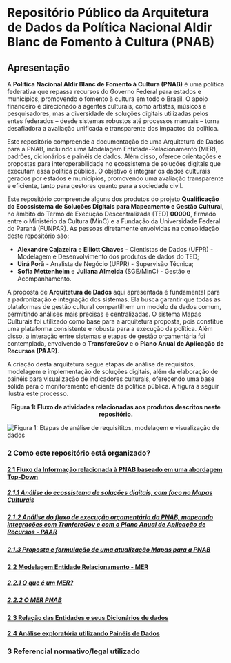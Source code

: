 
# Repositório Público da Arquitetura de Dados da **Política Nacional Aldir Blanc de Fomento à Cultura (PNAB)**



## Apresentação


A **Política Nacional Aldir Blanc de Fomento à Cultura (PNAB)** é uma política federativa que repassa recursos do Governo Federal para estados e municípios, promovendo o fomento à cultura em todo o Brasil. O apoio financeiro é direcionado a agentes culturais, como artistas, músicos e pesquisadores, mas a diversidade de soluções digitais utilizadas pelos entes federados – desde sistemas robustos até processos manuais – torna desafiadora a avaliação unificada e transparente dos impactos da política.

Este repositório compreende a documentação de uma Arquitetura de Dados para a PNAB, incluindo uma Modelagem Entidade-Relacionamento (MER), padrões, dicionários e painéis de dados. Além disso, oferece orientações e propostas para interoperabilidade no ecossistema de soluções digitais que executam essa política pública. O objetivo é integrar os dados culturais gerados por estados e municípios, promovendo uma avaliação transparente e eficiente, tanto para gestores quanto para a sociedade civil.

Este repositório compreende alguns dos produtos do projeto **Qualificação do Ecossistema de Soluções Digitais para Mapeamento e Gestão Cultural**, no âmbito do Termo de Execução Descentralizada (TED) **00000**, firmado entre o Ministério da Cultura (MinC) e a Fundação da Universidade Federal do Paraná (FUNPAR). As pessoas diretamente envolvidas na consolidação deste repositório são:

- **Alexandre Cajazeira** e **Elliott Chaves** - Cientistas de Dados (UFPR) - Modelagem e Desenvolvimento dos produtos de dados do TED;
- **Uirá Porã** - Analista de Negócio (UFPR) - Supervisão Técnica;
- **Sofia Mettenheim** e **Juliana Almeida** (SGE/MinC) - Gestão e Acompanhamento.

A proposta de **Arquitetura de Dados** aqui apresentada é fundamental para a padronização e integração dos sistemas. Ela busca garantir que todas as plataformas de gestão cultural compartilhem um modelo de dados comum, permitindo análises mais precisas e centralizadas. O sistema Mapas Culturais foi utilizado como base para a arquitetura proposta, pois constitue uma plataforma consistente e robusta para a execução da política. Além disso, a interação entre sistemas e etapas de gestão orçamentária foi contemplada, envolvendo o **TransfereGov** e o **Plano Anual de Aplicação de Recursos (PAAR)**. 

A criação desta arquitetura segue etapas de análise de requisitos, modelagem e implementação de soluções digitais, além da elaboração de painéis para visualização de indicadores culturais, oferecendo uma base sólida para o monitoramento eficiente da política pública. A figura a seguir ilustra este processo.

<center> <b>Figura 1: Fluxo de atividades relacionadas aos produtos descritos neste repositório.</b></center>

![**Figura 1: Etapas de análise de requisititos, modelagem e visualização de dados**](https://lh3.googleusercontent.com/pw/AP1GczNNmAcA4L8nC8bJ0z8cjO1BMhjp82_5b7XweEidL2qWxw3dbG_5RdS8EuK-DomR0F-IJOH7sLNMoaONS4t6MJYpis2qDRDRhl4D9hNu_JkFs0Q7awNvdOVhwTKVbvJnOEmcZ1Dwiji1PdYWJJCOvFSk=w2560-h940-s-no-gm?authuser=0)

### 2 Como este repositório está organizado?
####  [2.1 Fluxo da Informação relacionada à PNAB baseado em uma abordagem Top-Down](2_1_Fluxo_Informacao_PNAB.md)
##### [2.1.1 Análise do ecossistema de soluções digitais, com foco no Mapas Culturais](2_1_1_Analise_Ecossistema.md)
##### [2.1.2 Análise do fluxo de execução orçamentária da PNAB, mapeando integrações com TranfereGov e com o Plano Anual de Aplicação de Recursos - PAAR](2_1_2_TransfereGov_PAAR.md)
##### [2.1.3 Proposta e formulação de uma atualização Mapas para a PNAB](2_1_3_Proposta_PNAB_Mapas.md)
####  [2.2 Modelagem Entidade Relacionamento - MER]()
##### [2.2.1 O que é um MER?](2_2_1_MER_Definicao.md)
##### [2.2.2 O MER PNAB](2_2_2_MER_Entidades.md)
####  [2.3 Relação das Entidades e seus Dicionários de dados](2_3_Entidades_Dicionarios.md)
####  [2.4 Análise exploratória utilizando Painéis de Dados](2_4_Analise_paineis_dados.md)
### 3 Referencial normativo/legal utilizado